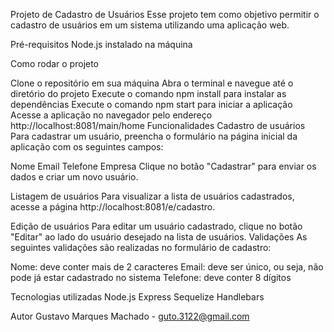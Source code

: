 Projeto de Cadastro de Usuários
Esse projeto tem como objetivo permitir o cadastro de usuários em um sistema utilizando uma aplicação web.

Pré-requisitos
Node.js instalado na máquina

Como rodar o projeto

Clone o repositório em sua máquina
Abra o terminal e navegue até o diretório do projeto
Execute o comando npm install para instalar as dependências
Execute o comando npm start para iniciar a aplicação
Acesse a aplicação no navegador pelo endereço http://localhost:8081/main/home
Funcionalidades
Cadastro de usuários
Para cadastrar um usuário, preencha o formulário na página inicial da aplicação com os seguintes campos:

Nome
Email
Telefone
Empresa
Clique no botão "Cadastrar" para enviar os dados e criar um novo usuário.

Listagem de usuários
Para visualizar a lista de usuários cadastrados, acesse a página http://localhost:8081/e/cadastro.

Edição de usuários
Para editar um usuário cadastrado, clique no botão "Editar" ao lado do usuário desejado na lista de usuários. 
Validações
As seguintes validações são realizadas no formulário de cadastro:

Nome: deve conter mais de 2 caracteres
Email: deve ser único, ou seja, não pode já estar cadastrado no sistema
Telefone: deve conter 8 dígitos

Tecnologias utilizadas
Node.js
Express
Sequelize
Handlebars

Autor
Gustavo Marques Machado - guto.3122@gmail.com
